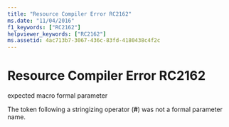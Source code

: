 ```yaml
---
title: "Resource Compiler Error RC2162"
ms.date: "11/04/2016"
f1_keywords: ["RC2162"]
helpviewer_keywords: ["RC2162"]
ms.assetid: 4ac713b7-3067-436c-83fd-4180438c4f2c
---
```

# Resource Compiler Error RC2162

expected macro formal parameter

The token following a stringizing operator (**#**) was not a formal parameter name.